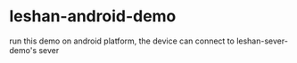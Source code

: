 # leshan-android-demo
run this demo on android platform, the device can connect to leshan-sever-demo's sever
